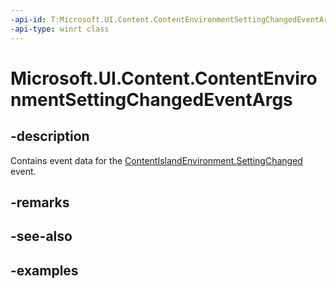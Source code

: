 ```yaml
---
-api-id: T:Microsoft.UI.Content.ContentEnvironmentSettingChangedEventArgs
-api-type: winrt class
---
```


# Microsoft.UI.Content.ContentEnvironmentSettingChangedEventArgs

<!--
public sealed class ContentEnvironmentSettingChangedEventArgs
-->

## -description

Contains event data for the [ContentIslandEnvironment.SettingChanged](contentislandenvironment_settingchanged.md) event.

## -remarks

## -see-also

## -examples
